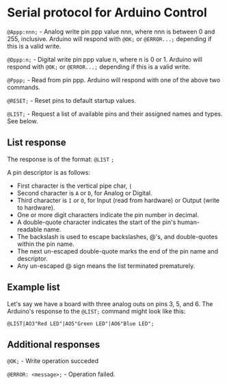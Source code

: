# Serial protocol for Arduino Control

`@Appp:nnn;` - Analog write pin ppp value nnn, where nnn is between 0 and 255, inclusive.
               Arduino will respond with `@OK;` or `@ERROR...;` depending if this is a valid write.

`@Dppp:n;` - Digital write pin ppp value n, where n is 0 or 1.
             Arduino will respond with `@OK;` or `@ERROR...;` depending if this is a valid write.

`@Pppp;` - Read from pin ppp.  Arduino will respond with one of the above two commands.

`@RESET;` - Reset pins to default startup values.

`@LIST;` - Request a list of available pins and their assigned names and types.  See below.

## List response

The response is of the format:  `@LIST` <any number of pin descriptors> `;`

A pin descriptor is as follows:

* First character is the vertical pipe char, `|`
* Second character is `A` or `D`, for Analog or Digital.
* Third character is `I` or `O`, for Input (read from hardware) or Output (write to hardware).
* One or more digit characters indicate the pin number in decimal.
* A double-quote character indicates the start of the pin's human-readable name.
* The backslash is used to escape backslashes, @'s, and double-quotes within the pin name.
* The next un-escaped double-quote marks the end of the pin name and descriptor.
* Any un-escaped @ sign means the list terminated prematurely.

## Example list

Let's say we have a board with three analog outs on pins 3, 5, and 6.  The Arduino's response
to the `@LIST;` command might look like this:

```
@LIST|AO3"Red LED"|AO5"Green LED"|AO6"Blue LED";
```

## Additional responses

`@OK;` - Write operation succeded

`@ERROR: <message>;` - Operation failed.
